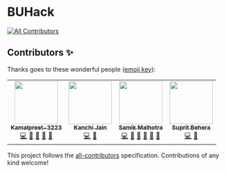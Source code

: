# BUHack
<!-- ALL-CONTRIBUTORS-BADGE:START - Do not remove or modify this section -->
[![All Contributors](https://img.shields.io/badge/all_contributors-4-orange.svg?style=flat-square)](#contributors-)
<!-- ALL-CONTRIBUTORS-BADGE:END -->
## Contributors ✨

Thanks goes to these wonderful people ([emoji key](https://allcontributors.org/docs/en/emoji-key)):

<!-- ALL-CONTRIBUTORS-LIST:START - Do not remove or modify this section -->
<!-- prettier-ignore-start -->
<!-- markdownlint-disable -->
<table>
  <tr>
    <td align="center"><a href="https://github.com/Kamalpreet-3223"><img src="https://avatars.githubusercontent.com/u/73851933?v=4?s=100" width="100px;" alt=""/><br /><sub><b>Kamalpreet-3223</b></sub></a><br /><a href="https://github.com/Team-Fractal/BUHack/commits?author=Kamalpreet-3223" title="Code">💻</a> <a href="#design-Kamalpreet-3223" title="Design">🎨</a> <a href="#ideas-Kamalpreet-3223" title="Ideas, Planning, & Feedback">🤔</a> <a href="https://github.com/Team-Fractal/BUHack/pulls?q=is%3Apr+reviewed-by%3AKamalpreet-3223" title="Reviewed Pull Requests">👀</a> <a href="#projectManagement-Kamalpreet-3223" title="Project Management">📆</a></td>
    <td align="center"><a href="https://www.linkedin.com/in/kanchi-jain-6475881b5"><img src="https://avatars.githubusercontent.com/u/68802268?v=4?s=100" width="100px;" alt=""/><br /><sub><b>Kanchi Jain</b></sub></a><br /><a href="https://github.com/Team-Fractal/BUHack/commits?author=kanchi2438" title="Code">💻</a> <a href="#design-kanchi2438" title="Design">🎨</a></td>
    <td align="center"><a href="https://github.com/Samikmalhotra"><img src="https://avatars.githubusercontent.com/u/72279316?v=4?s=100" width="100px;" alt=""/><br /><sub><b>Samik Malhotra</b></sub></a><br /><a href="https://github.com/Team-Fractal/BUHack/commits?author=Samikmalhotra" title="Code">💻</a> <a href="#design-Samikmalhotra" title="Design">🎨</a> <a href="#ideas-Samikmalhotra" title="Ideas, Planning, & Feedback">🤔</a> <a href="#projectManagement-Samikmalhotra" title="Project Management">📆</a> <a href="#maintenance-Samikmalhotra" title="Maintenance">🚧</a> <a href="#talk-Samikmalhotra" title="Talks">📢</a></td>
    <td align="center"><a href="https://github.com/SupritBehera"><img src="https://avatars.githubusercontent.com/u/17498636?v=4?s=100" width="100px;" alt=""/><br /><sub><b>Suprit Behera</b></sub></a><br /><a href="https://github.com/Team-Fractal/BUHack/commits?author=SupritBehera" title="Code">💻</a> <a href="#design-SupritBehera" title="Design">🎨</a></td>
  </tr>
</table>

<!-- markdownlint-restore -->
<!-- prettier-ignore-end -->

<!-- ALL-CONTRIBUTORS-LIST:END -->

This project follows the [all-contributors](https://github.com/all-contributors/all-contributors) specification. Contributions of any kind welcome!